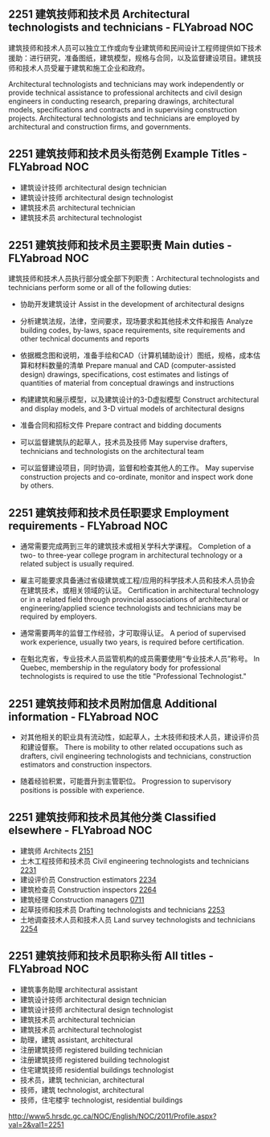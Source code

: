 ## 2251 建筑技师和技术员 Architectural technologists and technicians - FLYabroad NOC

建筑技师和技术人员可以独立工作或向专业建筑师和民间设计工程师提供如下技术援助：进行研究，准备图纸，建筑模型，规格与合同，以及监督建设项目。建筑技师和技术人员受雇于建筑和施工企业和政府。

Architectural technologists and technicians may work independently or provide technical assistance to professional architects and civil design engineers in conducting research, preparing drawings, architectural models, specifications and contracts and in supervising construction projects. Architectural technologists and technicians are employed by architectural and construction firms, and governments. 

## 2251 建筑技师和技术员头衔范例 Example Titles - FLYabroad NOC

* 建筑设计技师 architectural design technician
* 建筑设计技师 architectural design technologist
* 建筑技术员 architectural technician
* 建筑技术员 architectural technologist

## 2251 建筑技师和技术员主要职责 Main duties - FLYabroad NOC

建筑技师和技术人员执行部分或全部下列职责：Architectural technologists and technicians perform some or all of the following duties:

* 协助开发建筑设计
Assist in the development of architectural designs

* 分析建筑法规，法律，空间要求，现场要求和其他技术文件和报告
Analyze building codes, by-laws, space requirements, site requirements and other technical documents and reports

* 依据概念图和说明，准备手绘和CAD（计算机辅助设计）图纸，规格，成本估算和材料数量的清单
Prepare manual and CAD (computer-assisted design) drawings, specifications, cost estimates and listings of quantities of material from conceptual drawings and instructions

* 构建建筑和展示模型，以及建筑设计的3-D虚拟模型
Construct architectural and display models, and 3-D virtual models of architectural designs

* 准备合同和招标文件
Prepare contract and bidding documents

* 可以监督建筑队的起草人，技术员及技师
May supervise drafters, technicians and technologists on the architectural team

* 可以监督建设项目，同时协调，监督和检查其他人的工作。
May supervise construction projects and co-ordinate, monitor and inspect work done by others.

## 2251 建筑技师和技术员任职要求 Employment requirements - FLYabroad NOC

* 通常需要完成两到三年的建筑技术或相关学科大学课程。
Completion of a two- to three-year college program in architectural technology or a related subject is usually required.

* 雇主可能要求具备通过省级建筑或工程/应用的科学技术人员和技术人员协会在建筑技术，或相关领域的认证。
Certification in architectural technology or in a related field through provincial associations of architectural or engineering/applied science technologists and technicians may be required by employers.

* 通常需要两年的监督工作经验，才可取得认证。
A period of supervised work experience, usually two years, is required before certification.

* 在魁北克省，专业技术人员监管机构的成员需要使用“专业技术人员”称号。
In Quebec, membership in the regulatory body for professional technologists is required to use the title "Professional Technologist."

## 2251 建筑技师和技术员附加信息 Additional information - FLYabroad NOC

* 对其他相关的职业具有流动性，如起草人，土木技师和技术人员，建设评价员和建设督察。
There is mobility to other related occupations such as drafters, civil engineering technologists and technicians, construction estimators and construction inspectors.

* 随着经验积累，可能晋升到主管职位。
Progression to supervisory positions is possible with experience.

## 2251 建筑技师和技术员其他分类 Classified elsewhere - FLYabroad NOC

* 建筑师 Architects [2151](2151)
* 土木工程技师和技术员 Civil engineering technologists and technicians [2231](2231)
* 建设评价员 Construction estimators [2234](2234)
* 建筑检查员 Construction inspectors [2264](2264)
* 建筑经理 Construction managers [0711](0711)
* 起草技师和技术员 Drafting technologists and technicians [2253](2253)
* 土地调查技术人员和技术人员 Land survey technologists and technicians [2254](2254)

## 2251 建筑技师和技术员职称头衔 All titles - FLYabroad NOC

* 建筑事务助理 architectural assistant
* 建筑设计技师 architectural design technician
* 建筑设计技师 architectural design technologist
* 建筑技术员 architectural technician
* 建筑技术员 architectural technologist
* 助理，建筑 assistant, architectural
* 注册建筑技师 registered building technician
* 注册建筑技师 registered building technologist
* 住宅建筑技师 residential buildings technologist
* 技术员，建筑 technician, architectural
* 技师，建筑 technologist, architectural
* 技师，住宅楼宇 technologist, residential buildings

http://www5.hrsdc.gc.ca/NOC/English/NOC/2011/Profile.aspx?val=2&val1=2251
